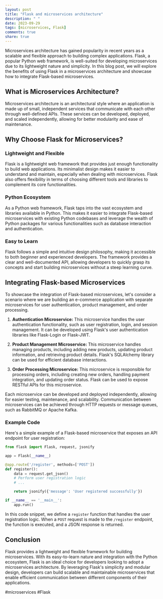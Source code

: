 ```yaml
---
layout: post
title: "Flask and microservices architecture"
description: " "
date: 2023-09-29
tags: [microservices, Flask]
comments: true
share: true
---
```


Microservices architecture has gained popularity in recent years as a scalable and flexible approach to building complex applications. Flask, a popular Python web framework, is well-suited for developing microservices due to its lightweight nature and simplicity. In this blog post, we will explore the benefits of using Flask in a microservices architecture and showcase how to integrate Flask-based microservices.

## What is Microservices Architecture?

Microservices architecture is an architectural style where an application is made up of small, independent services that communicate with each other through well-defined APIs. These services can be developed, deployed, and scaled independently, allowing for better modularity and ease of maintenance.

## Why Choose Flask for Microservices?

### Lightweight and Flexible

Flask is a lightweight web framework that provides just enough functionality to build web applications. Its minimalist design makes it easier to understand and maintain, especially when dealing with microservices. Flask also offers flexibility in terms of choosing different tools and libraries to complement its core functionalities.

### Python Ecosystem

As a Python web framework, Flask taps into the vast ecosystem and libraries available in Python. This makes it easier to integrate Flask-based microservices with existing Python codebases and leverage the wealth of Python packages for various functionalities such as database interaction and authentication.

### Easy to Learn

Flask follows a simple and intuitive design philosophy, making it accessible to both beginner and experienced developers. The framework provides a clear and well-documented API, allowing developers to quickly grasp its concepts and start building microservices without a steep learning curve.

## Integrating Flask-based Microservices

To showcase the integration of Flask-based microservices, let's consider a scenario where we are building an e-commerce application with separate microservices for user authentication, product management, and order processing.

1. **Authentication Microservice:** This microservice handles the user authentication functionality, such as user registration, login, and session management. It can be developed using Flask's user authentication libraries like Flask-Login or Flask-JWT.

2. **Product Management Microservice:** This microservice handles managing products, including adding new products, updating product information, and retrieving product details. Flask's SQLAlchemy library can be used for efficient database interactions.

3. **Order Processing Microservice:** This microservice is responsible for processing orders, including creating new orders, handling payment integration, and updating order status. Flask can be used to expose RESTful APIs for this microservice.

Each microservice can be developed and deployed independently, allowing for easier testing, maintenance, and scalability. Communication between microservices can be achieved through HTTP requests or message queues, such as RabbitMQ or Apache Kafka.

### Example Code

Here's a simple example of a Flask-based microservice that exposes an API endpoint for user registration:

```python
from flask import Flask, request, jsonify

app = Flask(__name__)

@app.route('/register', methods=['POST'])
def register():
    data = request.get_json()
    # Perform user registration logic
    # ...

    return jsonify({'message': 'User registered successfully'})

if __name__ == '__main__':
    app.run()
```

In this code snippet, we define a `register` function that handles the user registration logic. When a `POST` request is made to the `/register` endpoint, the function is executed, and a JSON response is returned.

## Conclusion

Flask provides a lightweight and flexible framework for building microservices. With its easy-to-learn nature and integration with the Python ecosystem, Flask is an ideal choice for developers looking to adopt a microservices architecture. By leveraging Flask's simplicity and modular design, developers can build scalable and maintainable microservices that enable efficient communication between different components of their applications.

#microservices #Flask